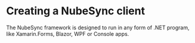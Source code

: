 # Creating a NubeSync client
The NubeSync framework is designed to run in any form of .NET program, like Xamarin.Forms, Blazor, WPF or Console apps.